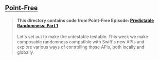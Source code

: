 ## [Point-Free](https://www.pointfree.co)

> #### This directory contains code from Point-Free Episode: [Predictable Randomness: Part 1](https://www.pointfree.co/episodes/ep47-predictable-randomness-part-1)
>
> Let's set out to make the untestable testable. This week we make composable randomness compatible with Swift's new APIs and explore various ways of controlling those APIs, both locally and globally.
